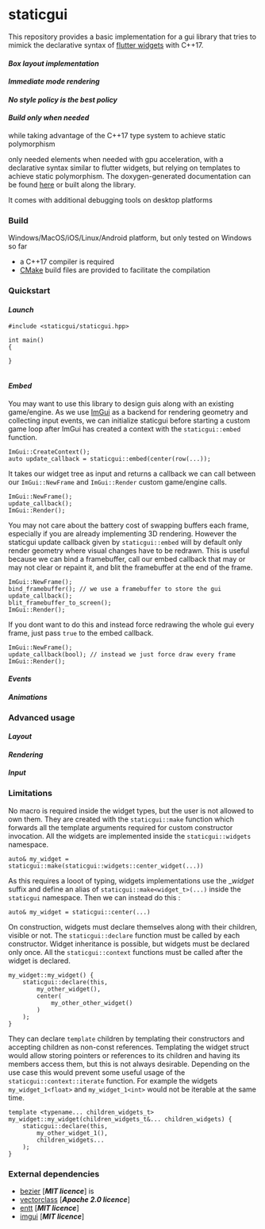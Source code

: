 # staticgui

This repository provides a basic implementation for a gui library that tries to mimick the declarative syntax of [flutter widgets](https://flutter.dev/) with C++17.


#### _Box layout implementation_

#### _Immediate mode rendering_

#### _No style policy is the best policy_

#### _Build only when needed_


 while taking advantage of the C++17 type system to achieve static polymorphism


 only needed elements when needed with gpu acceleration, with a declarative syntax similar to flutter widgets, but relying on templates to achieve static polymorphism. The doxygen-generated documentation can be found [here](https://okok.org/) or built along the library.

 It comes with additional debugging tools on desktop platforms

### __Build__
Windows/MacOS/iOS/Linux/Android platform, but only tested on Windows so far

- a C++17 compiler is required
- [CMake](https://cmake.org/) build files are provided to facilitate the compilation


### __Quickstart__

#### _Launch_



```
#include <staticgui/staticgui.hpp>

int main()
{
	
}


```



#### _Embed_

You may want to use this library to design guis along with an existing game/engine. As we use [ImGui](https://github.com/ocornut/imgui) as a backend for rendering geometry and collecting input events, we can initialize staticgui before starting a custom game loop after ImGui has created a context with the `staticgui::embed` function. 

```
ImGui::CreateContext();
auto update_callback = staticgui::embed(center(row(...));
```

It takes our widget tree as input and returns a callback we can call between our `ImGui::NewFrame` and `ImGui::Render` custom game/engine calls. 

```
ImGui::NewFrame();
update_callback();
ImGui::Render();
```

You may not care about the battery cost of swapping buffers each frame, especially if you are already implementing 3D rendering. However the staticgui update callback given by `staticgui::embed` will by default only render geometry where visual changes have to be redrawn. This is useful because we can bind a framebuffer, call our embed callback that may or may not clear or repaint it, and blit the framebuffer at the end of the frame.

```
ImGui::NewFrame();
bind_framebuffer(); // we use a framebuffer to store the gui
update_callback();
blit_framebuffer_to_screen();
ImGui::Render();
```

If you dont want to do this and instead force redrawing the whole gui every frame, just pass `true` to the embed callback.

```
ImGui::NewFrame();
update_callback(bool); // instead we just force draw every frame
ImGui::Render();
```


#### _Events_

#### _Animations_


### __Advanced usage__

#### _Layout_

#### _Rendering_

#### _Input_

### __Limitations__

No macro is required inside the widget types, but the user is not allowed to own them. They are created with the `staticgui::make` function which forwards all the template arguments required for custom constructor invocation. All the widgets are implemented inside the `staticgui::widgets` namespace.

```
auto& my_widget = staticgui::make(staticgui::widgets::center_widget(...))
```

As this requires a looot of typing, widgets implementations use the __widget_ suffix and define an alias of `staticgui::make<widget_t>(...)` inside the `staticgui` namespace. Then we can instead do this :

```
auto& my_widget = staticgui::center(...)
```

On construction, widgets must declare themselves along with their children, visible or not. The `staticgui::declare` function must be called by each constructor. Widget inheritance is possible, but widgets must be declared only once. All the `staticgui::context` functions must be called after the widget is declared.

```
my_widget::my_widget() {
	staticgui::declare(this, 
		my_other_widget(), 
		center(
			my_other_other_widget()
		)			
	);
}
```

They can declare `template` children by templating their constructors and accepting children as non-const references. Templating the widget struct would allow storing pointers or references to its children and having its members access them, but this is not always desirable. Depending on the use case this would prevent some useful usage of the `staticgui::context::iterate` function. For example the widgets `my_widget_1<float>` and `my_widget_1<int>` would not be iterable at the same time.

```
template <typename... children_widgets_t>
my_widget::my_widget(children_widgets_t&... children_widgets) {
	staticgui::declare(this, 
		my_other_widget_1(),
		children_widgets...
	);
}
```


### __External dependencies__

- [bezier](https://github.com/oysteinmyrmo/bezier) [___MIT licence___] is
- [vectorclass](https://github.com/vectorclass/version2) [___Apache 2.0 licence___]
- [entt](https://github.com/skypjack/entt) [___MIT licence___]
- [imgui](https://github.com/ocornut/imgui) [___MIT licence___]
